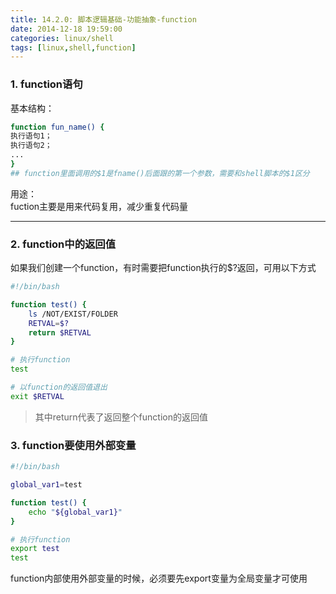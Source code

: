 ```yaml
---
title: 14.2.0: 脚本逻辑基础-功能抽象-function
date: 2014-12-18 19:59:00
categories: linux/shell
tags: [linux,shell,function]
---
```


### 1. function语句
基本结构：
``` bash
function fun_name() {
执行语句1；
执行语句2；
...
}
## function里面调用的$1是fname()后面跟的第一个参数，需要和shell脚本的$1区分
```
用途：  
fuction主要是用来代码复用，减少重复代码量

---

### 2. function中的返回值
如果我们创建一个function，有时需要把function执行的$?返回，可用以下方式
``` bash
#!/bin/bash

function test() {
    ls /NOT/EXIST/FOLDER
    RETVAL=$?
    return $RETVAL
}

# 执行function
test

# 以function的返回值退出
exit $RETVAL
```
> 其中return代表了返回整个function的返回值

### 3. function要使用外部变量
``` bash
#!/bin/bash

global_var1=test

function test() {
    echo "${global_var1}"
}

# 执行function
export test
test
```
function内部使用外部变量的时候，必须要先export变量为全局变量才可使用